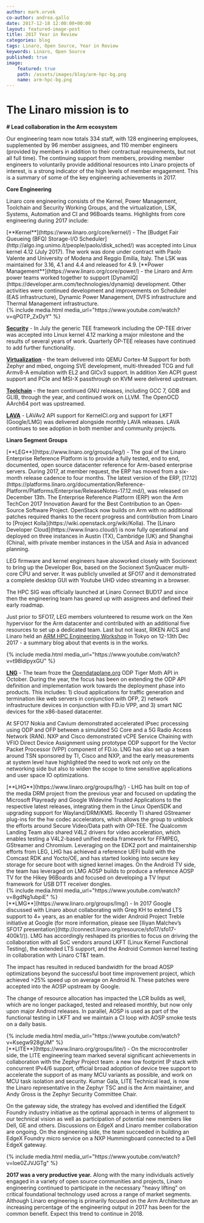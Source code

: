 ```yaml
---
author: mark.orvek
co-author: andrea.gallo
date: 2017-12-18 12:00:00+00:00
layout: featured-image-post
title: 2017 Year in Review
categories: blog
tags: Linaro, Open Source, Year in Review
keywords: Linaro, Open Source
published: true
image:
    featured: true
    path: /assets/images/blog/arm-hpc-bg.png
    name: arm-hpc-bg.png
---
```

# The Linaro mission is to
**# Lead collaboration in the Arm ecosystem**

Our engineering team now totals 334 staff, with 128 engineering employees, supplemented by 96 member assignees, and 110 member engineers (provided by members in addition to their contractual requirements, but not all full time). The continuing support from members, providing member engineers to voluntarily provide additional resources into Linaro projects of interest, is a strong indicator of the high levels of member engagement. This is a summary of some of the key engineering achievements in 2017.



**Core Engineering**

Linaro core engineering consists of the Kernel, Power Management, Toolchain and Security Working Groups, and the virtualization, LSK, Systems, Automation and CI and 96Boards teams. Highlights from core engineering during 2017 include:

<div class="section">
<div class="col-md-8" markdown="1">
[**Kernel**](https://www.linaro.org/core/kernel/) - The [Budget Fair Queueing (BFQ) Storage-I/O Scheduler](http://algo.ing.unimo.it/people/paolo/disk_sched/) was accepted into Linux kernel 4.12 (July 2017). The work was done under contract with Paolo Valente and University of Modena and Reggio Emilia, Italy. The LSK was maintained for 3.16, 4.1 and 4.4 and released for 4.9.
[**Power Management**](https://www.linaro.org/core/power/) - the Linaro and Arm power teams worked together to support  [DynamIQ](https://developer.arm.com/technologies/dynamiq) development. Other activities were continued development and improvements on Scheduler (EAS infrastructure), Dynamic Power Management, DVFS infrastructure and Thermal Management infrastructure.
</div>
<div class="col-md-4">
{% include media.html media_url="https://www.youtube.com/watch?v=qPGTP_ZxDyY" %}
</div>
</div>

[**Security**](https://www.linaro.org/core/security/) - In July the generic TEE framework including the OP-TEE driver was accepted into Linux kernel 4.12 marking a major milestone and the results of several years of work. Quarterly OP-TEE releases have continued to add further functionality.

[**Virtualization**](https://www.linaro.org/core/virtualization/) - the team delivered into QEMU Cortex-M Support for both Zephyr and mbed, ongoing SVE development, multi-threaded TCG and full Armv8-A emulation with EL2 and GICv3 support. In addition Xen ACPI guest support and PCIe and MSI-X passthrough on KVM were delivered upstream.

[**Toolchain**](https://www.linaro.org/core/ctt/) - the team continued GNU releases, including GCC 7, GDB and GLIB, through the year, and continued work on LLVM. The OpenOCD AArch64 port was upstreamed.

[**LAVA**](https://www.linaro.org/initiatives/lava/) - LAVAv2 API support for KernelCI.org and support for LKFT (Google/LMG) was delivered alongside monthly LAVA releases. LAVA continues to see adoption in both member and community projects.

**Linaro Segment Groups**

<div class="section">
<div class="col-md-8" markdown="1">
[**LEG**](https://www.linaro.org/groups/leg/) - The goal of the Linaro Enterprise Reference Platform is to provide a fully tested, end to end, documented, open source datacenter reference for Arm-based enterprise servers. During 2017, at member request, the ERP has moved from a six-month release cadence to four months. The latest version of the ERP, [17.12](https://platforms.linaro.org/documentation/Reference-Platform/Platforms/Enterprise/ReleaseNotes-17.12.md/), was released on December 13th. The Enterprise Reference Platform (ERP) won the Arm TechCon 2017 Innovation Award for the Best Contribution to an Open-Source Software Project. OpenStack now builds on Arm with no additional patches required thanks to the recent progress and contribution from Linaro to [Project Kolla](https://wiki.openstack.org/wiki/Kolla). The [Linaro Developer Cloud](https://www.linaro.cloud/) is now fully operational and deployed on three instances in Austin (TX), Cambridge (UK) and Shanghai (China), with private member instances in the USA and Asia in advanced planning.

LEG firmware and kernel engineers have alsoworked closely with Socionext to bring up the Developer Box, based on the Socionext SynQuacer multi-core CPU and server. It was publicly unveiled at SFO17 and it demonstrated a complete desktop GUI with Youtube UHD video streaming in a browser.

The HPC SIG was officially launched at Linaro Connect BUD17 and since then the engineering team has geared up with assignees and defined their early roadmap.

Just prior to SFO17, LEG members volunteered to resume work on the Xen hypervisor for the Arm datacenter and contributed with an additional five resources to set up a dedicated team. Last but not least, RIKEN AICS and Linaro held an [ARM HPC Engineering Workshop](https://www.linaro.org/events/armhpcjapan2017/) in Tokyo on 12-13th Dec 2017 - a summary blog about that events is in the works.  
</div>
<div class="col-md-4">
{% include media.html media_url="https://www.youtube.com/watch?v=t98ldipyxGU" %}
</div>
</div>

[**LNG**](https://www.linaro.org/groups/lng/) - The team froze the [Opendataplane.org](https://www.opendataplane.org/) ODP Tiger Moth API in October. During the year, the focus has been on extending the ODP API definition and implementation work towards the deployment phase into products. This includes: 1) cloud applications for traffic generation and termination like web servers in conjunction with OFP, 2) network infrastructure devices in conjunction with FD.io VPP, and 3) smart NIC devices for the x86-based datacenter.

At SFO17 Nokia and Cavium demonstrated accelerated IPsec processing using ODP and OFP between a simulated 5G Core and a 5G Radio Access Network (RAN). NXP and Cisco demonstrated vCPE Service Chaining with VFIO Direct Device Assignment using prototype ODP support for the Vector Packet Processor (VPP) component of FD.io. LNG has also set up a team around TSN sponsored by TI, Cisco and NXP, and the early measurements at system level have highlighted the need to work not only on the networking side but also to widen the scope to time sensitive applications and user space IO optimizations.

<div class="section">
<div class="col-md-8" markdown="1">
[**LHG**](https://www.linaro.org/groups/lhg/) - LHG has built on top of the media DRM project from the previous year and focused on updating the Microsoft Playready and Google Widevine Trusted Applications to the respective latest releases, integrating them in the Linux OpenSDK and upgrading support for Wayland/DRM/KMS. Recently TI shared GStreamer plug-ins for the hw codec accelerators, which allows the group to unblock the efforts around Secure Video/Data path with OP-TEE. The Qualcomm Landing Team also shared V4L2 drivers for video acceleration, which enables testing a V4L2-based unified media framework for FFMPEG, GStreamer and Chromium.
Leveraging on the EDK2 port and maintainership efforts from LEG, LHG has achieved a reference UEFI build with the Comcast RDK and Yocto/OE, and has started looking into secure key storage for secure boot with signed kernel images. On the Android TV side, the team has leveraged on LMG AOSP builds to produce a reference AOSP TV for the Hikey 96Boards and focused on developing a TV Input framework for USB DTT receiver dongles.
</div>
<div class="col-md-4">
{% include media.html media_url="https://www.youtube.com/watch?v=8gdNg1ubpiE" %}
</div>
</div>

<div class="section">
<div class="col-md-8" markdown="1">
[**LMG**](https://www.linaro.org/groups/lmg/) - In 2017 Google discussed with Linaro about collaborating with Greg KH to extend LTS support to 4+ years, as an enabler for the wider Android Project Treble initiative at Google (for more information, please see [Iliyan Malchev’s SFO17 presentation](http://connect.linaro.org/resource/sfo17/sfo17-400k1/)). LMG has accordingly reshaped its priorities to focus on driving the collaboration with all SoC vendors around LKFT (Linux Kernel Functional Testing), the extended LTS support, and the Android Common kernel testing in collaboration with Linaro CT&T team.

The impact has resulted in reduced bandwidth for the broad AOSP optimizations beyond the successful boot time improvement project, which achieved >25% speed up on average on Android N. These patches were accepted into the AOSP upstream by Google.

The change of resource allocation has impacted the LCR builds as well, which are no longer packaged, tested and released monthly, but now only upon major Android releases. In parallel, AOSP is used as part of the functional testing in LKFT and we maintain a CI loop with AOSP smoke tests on a daily basis.
</div>
<div class="col-md-4">
{% include media.html media_url="https://www.youtube.com/watch?v=Ksegw928gUM" %}
</div>
</div>

<div class="section">
<div class="col-md-8" markdown="1">
[**LITE**](https://www.linaro.org/groups/lite/) - On the microcontroller side, the LITE engineering team marked several significant achievements in collaboration with the Zephyr Project team: a new low footprint IP stack with concurrent IPv4/6 support, official broad adoption of device tree support to accelerate the support of as many MCU variants as possible, and work on MCU task isolation and security. Kumar Gala, LITE Technical lead, is now the Linaro representative in the Zephyr TSC and is the Arm maintainer, and Andy Gross is the Zephyr Security Committee Chair.

On the gateway side, the strategy has evolved and identified the EdgeX Foundry industry initiative as the optimal approach in terms of alignment to our technical vision as well as participation of potential new members like Dell, GE and others. Discussions on EdgeX and Linaro member collaboration are ongoing. On the engineering side, the team succeeded in building an EdgeX Foundry micro service on a NXP Hummingboard connected to a Dell EdgeX gateway.
</div>
<div class="col-md-4">
{% include media.html media_url="https://www.youtube.com/watch?v=loe0ZJVJGTg" %}
</div>
</div>

**2017 was a very productive year.** Along with the many individuals actively engaged in a variety of open source communities and projects, Linaro engineering continued to participate in the necessary "heavy lifting" on critical foundational technology used across a range of market segments.  Although Linaro engineering is primarily focused on the Arm Architecture an increasing percentage of the engineering output in 2017 has been for the common benefit.  Expect this trend to continue in 2018.
